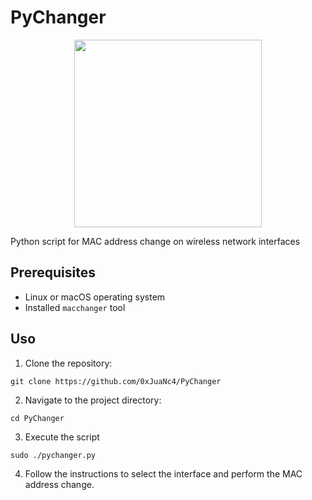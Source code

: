 # PyChanger

<div align="center">
  <img src="https://github.com/0xJuaNc4/BackDropOff/assets/130152767/39185e06-7daf-4942-81f1-f280cec91b19" width="300px">
</div>

Python script for MAC address change on wireless network interfaces

## Prerequisites

- Linux or macOS operating system
- Installed `macchanger` tool

## Uso

1. Clone the repository:
```
git clone https://github.com/0xJuaNc4/PyChanger
```
2. Navigate to the project directory:
```
cd PyChanger
```
3. Execute the script
```
sudo ./pychanger.py
```
4. Follow the instructions to select the interface and perform the MAC address change.
